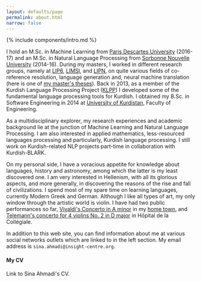 ```yaml
---
layout: defaults/page
permalink: about.html
narrow: false
---
```


{% include components/intro.md %}

I hold an M.Sc. in Machine Learning from [Paris Descartes University](http://www.mi.parisdescartes.fr/formations/master-informatique/specialite-intelligence-artificielle/) (2016-17) and an M.Sc. in Natural Language Processing from [Sorbonne Nouvelle University](http://www.univ-paris3.fr/) (2014-16). During my masters, I worked in different research groups, namely at [LIP6](https://www.lip6.fr/?LANG=en), [LIMSI](https://www.limsi.fr/en/), and [LIPN](http://lipn.univ-paris13.fr/), on quite various fields of co-reference resolution, language generation and, neural machine translation (here is one of [my master's theses](https://arxiv.org/abs/1810.00660)). Back in 2013, as a member of the Kurdish Language Processing Project ([KLPP](http://klpp.github.io/)) I developed some of the fundamental language processing tools for Kurdish. I obtained my B.Sc. in Software Engineering in 2014 at [University of Kurdistan](https://en.uok.ac.ir/EN), Faculty of Engineering.

As a multidisciplinary explorer, my research experiences and academic background lie at the junction of Machine Learning and Natural Language Processing. I am also interested in applied mathematics, less-resourced languages processing and particularly, Kurdish language processing. I still work on Kurdish-related NLP projects part-time in collaboration with Kurdish-BLARK. 

On my personal side, I have a voracious appetite for knowledge about languages, history and astronomy, among which the latter is my least discovered one. I am very interested in Hellenism, with all its glorious aspects, and more generally, in discovering the reasons of the rise and fall of civilizations. I spend most of my spare time on learning languages, currently Modern Greek and German. Although I like all types of art, my only window through the artistic world is violin. I have had two public performances so far, [Vivaldi's Concerto in A minor](https://www.youtube.com/watch?v=eTPiZup0QmM) in my [home town](https://en.wikipedia.org/wiki/Sanandaj), and [Telemann's concerto for 4 violins No. 2 in D major](https://www.youtube.com/watch?v=FZIRE-9EL-E) in Hôpital de la Collégiale.


In addition to this web site, you can find information about me at various social networks outlets which are linked to in the left section. My email address is `sina.ahmadi@insight-centre.org`.

#### My CV
<object data="/docs/Sina_Ahmadi_CV-Dec2018.pdf" type="application/pdf" width="100%" height="100%">
  <p>Link to Sina Ahmadi's CV. <a href="/docs/Sina_Ahmadi_CV-Dec2018.pdf"></a></p>
</object>
